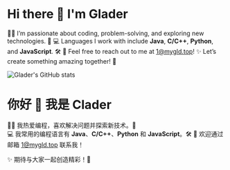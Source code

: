 # Hi there 👋 I'm Glader

👨‍💻 I’m passionate about coding, problem-solving, and exploring new technologies. 🚀
💻 Languages I work with include <strong>Java</strong>, <strong>C/C++</strong>, <strong>Python</strong>, and <strong>JavaScript</strong>. 🛠️
📧 Feel free to reach out to me at <a href="mailto:1@mygld.top">1@mygld.top</a>! 
✨ Let’s create something amazing together! 🌟

![Glader's GitHub stats](https://github-readme-stats-clouder0.vercel.app/api?username=GladerJ&count_private=true&show_icons=true&theme=tokyonight)



# 你好 👋 我是 Clader

👨‍💻 我热爱编程，喜欢解决问题并探索新技术。🚀  
💻 我常用的编程语言有 <strong>Java</strong>、<strong>C/C++</strong>、<strong>Python</strong> 和 <strong>JavaScript</strong>。🛠️
📧 欢迎通过邮箱 <a href="mailto:1@mygld.top">1@mygld.top</a> 联系我！

✨ 期待与大家一起创造精彩！🌟
